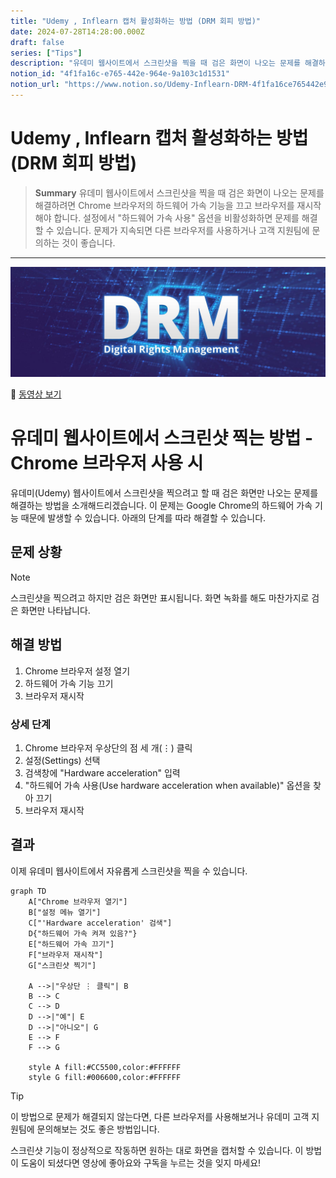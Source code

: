 ```yaml
---
title: "Udemy , Inflearn 캡처 활성화하는 방법 (DRM 회피 방법)"
date: 2024-07-28T14:28:00.000Z
draft: false
series: ["Tips"]
description: "유데미 웹사이트에서 스크린샷을 찍을 때 검은 화면이 나오는 문제를 해결하려면 Chrome 브라우저의 하드웨어 가속 기능을 끄고 브라우저를 재시작해야 합니다. 설정에서 \"하드웨어 가속 사용\" 옵션을 비활성화하면 문제를 해결할 수 있습니다. 문제가 지속되면 다른 브라우저를 사용하거나 고객 지원팀에 문의하는 것이 좋습니다."
notion_id: "4f1fa16c-e765-442e-964e-9a103c1d1531"
notion_url: "https://www.notion.so/Udemy-Inflearn-DRM-4f1fa16ce765442e964e9a103c1d1531"
---
```


# Udemy , Inflearn 캡처 활성화하는 방법 (DRM 회피 방법)

> **Summary**
> 유데미 웹사이트에서 스크린샷을 찍을 때 검은 화면이 나오는 문제를 해결하려면 Chrome 브라우저의 하드웨어 가속 기능을 끄고 브라우저를 재시작해야 합니다. 설정에서 "하드웨어 가속 사용" 옵션을 비활성화하면 문제를 해결할 수 있습니다. 문제가 지속되면 다른 브라우저를 사용하거나 고객 지원팀에 문의하는 것이 좋습니다.

---

![Image](image_60701fb4abe6.jpeg)

🎥 [동영상 보기](https://www.youtube.com/watch?v=DNf4Lm2y4CI)

# 유데미 웹사이트에서 스크린샷 찍는 방법 - Chrome 브라우저 사용 시

유데미(Udemy) 웹사이트에서 스크린샷을 찍으려고 할 때 검은 화면만 나오는 문제를 해결하는 방법을 소개해드리겠습니다. 이 문제는 Google Chrome의 하드웨어 가속 기능 때문에 발생할 수 있습니다. 아래의 단계를 따라 해결할 수 있습니다.

## 문제 상황

> [!note]
스크린샷을 찍으려고 하지만 검은 화면만 표시됩니다. 화면 녹화를 해도 마찬가지로 검은 화면만 나타납니다.

## 해결 방법

1. Chrome 브라우저 설정 열기
1. 하드웨어 가속 기능 끄기
1. 브라우저 재시작
### 상세 단계

1. Chrome 브라우저 우상단의 점 세 개(⋮) 클릭
1. 설정(Settings) 선택
1. 검색창에 "Hardware acceleration" 입력
1. "하드웨어 가속 사용(Use hardware acceleration when available)" 옵션을 찾아 끄기
1. 브라우저 재시작
## 결과

이제 유데미 웹사이트에서 자유롭게 스크린샷을 찍을 수 있습니다.

```mermaid
graph TD
    A["Chrome 브라우저 열기"]
    B["설정 메뉴 열기"]
    C["'Hardware acceleration' 검색"]
    D{"하드웨어 가속 켜져 있음?"}
    E["하드웨어 가속 끄기"]
    F["브라우저 재시작"]
    G["스크린샷 찍기"]

    A -->|"우상단 ⋮ 클릭"| B
    B --> C
    C --> D
    D -->|"예"| E
    D -->|"아니오"| G
    E --> F
    F --> G

    style A fill:#CC5500,color:#FFFFFF
    style G fill:#006600,color:#FFFFFF

```

> [!tip]
이 방법으로 문제가 해결되지 않는다면, 다른 브라우저를 사용해보거나 유데미 고객 지원팀에 문의해보는 것도 좋은 방법입니다.

스크린샷 기능이 정상적으로 작동하면 원하는 대로 화면을 캡처할 수 있습니다. 이 방법이 도움이 되셨다면 영상에 좋아요와 구독을 누르는 것을 잊지 마세요!

